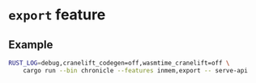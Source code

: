 # `export` feature

## Example

```bash
RUST_LOG=debug,cranelift_codegen=off,wasmtime_cranelift=off \
    cargo run --bin chronicle --features inmem,export -- serve-api
```
